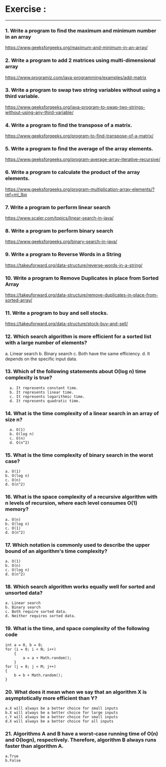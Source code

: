 # Exercise :
____
### 1. Write a program to find the maximum and minimum number in an array
https://www.geeksforgeeks.org/maximum-and-minimum-in-an-array/

### 2. Write a program to add 2  matrices using multi-dimensional array 
https://www.programiz.com/java-programming/examples/add-matrix

### 3. Write a program to swap two string variables without using a third variable.
https://www.geeksforgeeks.org/java-program-to-swap-two-strings-without-using-any-third-variable/

### 4. Write a program to find the transpose of a matrix.
https://www.geeksforgeeks.org/program-to-find-transpose-of-a-matrix/

### 5. Write a program to find the average of the array elements.
https://www.geeksforgeeks.org/program-average-array-iterative-recursive/

### 6. Write a program to calculate the product of the array elements.
https://www.geeksforgeeks.org/program-multiplication-array-elements/?ref=ml_lbp

### 7. Write a program to perform  linear search
 https://www.scaler.com/topics/linear-search-in-java/

### 8. Write a program to perform  binary search 
https://www.geeksforgeeks.org/binary-search-in-java/

### 9. Write a program to Reverse Words in a String
https://takeuforward.org/data-structure/reverse-words-in-a-string/

### 10. Write a program to Remove Duplicates in place from Sorted Array
https://takeuforward.org/data-structure/remove-duplicates-in-place-from-sorted-array/

### 11. Write a program to buy and sell stocks.
https://takeuforward.org/data-structure/stock-buy-and-sell/

### 12. Which search algorithm is more efficient for a sorted list with a large number of elements? 
a. Linear search
b. Binary search 
c. Both have the same efficiency. 
d. It depends on the specific input data.

### 13. Which of the following statements about O(log n) time complexity is true?
      a. It represents constant time. 
      b. It represents linear time.
      c. It represents logarithmic time. 
      d. It represents quadratic time.
      

### 14. What is the time complexity of a linear search in an array of size n?
      a. O(1) 
      b. O(log n) 
      c. O(n) 
      d. O(n^2)
       

### 15. What is the time complexity of binary search in the worst case?
 	a. O(1)
 	b. O(log n) 
	c. O(n) 
	d. O(n^2)

### 16. What is the space complexity of a recursive algorithm with n levels of recursion, where each level consumes O(1) memory?
	a. O(n) 
	b. O(log n) 
	c. O(1) 
	d. O(n^2)

### 17. Which notation is commonly used to describe the upper bound of an algorithm's time complexity? 
	a. O(1)
 	b. O(n)
 	c. O(log n) 
	d. O(n^2)


### 18. Which search algorithm works equally well for sorted and unsorted data? 
	a. Linear search
 	b. Binary search
	c. Both require sorted data. 
	d. Neither requires sorted data.


### 19. What is the time, and space complexity of the following code
	int a = 0, b = 0;
	for (i = 0; i < N; i++)
 		{
			a = a + Math.random();
		}
	for (j = 0; j < M; j++)
 	{
		b = b + Math.random();
	}

### 20. What does it mean when we say that an algorithm X is asymptotically more efficient than Y? 
	a.X will always be a better choice for small inputs
	b.X will always be a better choice for large inputs
	c.Y will always be a better choice for small inputs
	d.X will always be a better choice for all inputs

### 21. Algorithms A and B have a worst-case running time of O(n) and O(logn), respectively. Therefore, algorithm B always runs faster than algorithm A.
	a.True
	b.False







